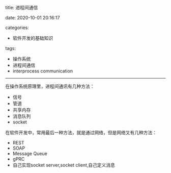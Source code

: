 title: 进程间通信

date: 2020-10-01 20:16:17

categories:
- 软件开发的基础知识

tags:
- 操作系统
- 进程间通信
- interprocess communication
---

在操作系统原理里，进程间通讯有几种方法： 
* 信号
* 管道
* 共享内存
* 消息队列
* socket

在软件开发中，常用最后一种方法，就是通过网络，但是网络又有几种方法：

* REST
* SOAP
* Message Queue
* gPRC
* 自己实现socket server,socket client,自己定义消息
